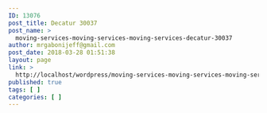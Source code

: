 ```yaml
---
ID: 13076
post_title: Decatur 30037
post_name: >
  moving-services-moving-services-moving-services-decatur-30037
author: mrgabonijeff@gmail.com
post_date: 2018-03-28 01:51:38
layout: page
link: >
  http://localhost/wordpress/moving-services-moving-services-moving-services-decatur-30037/
published: true
tags: [ ]
categories: [ ]
---
```

